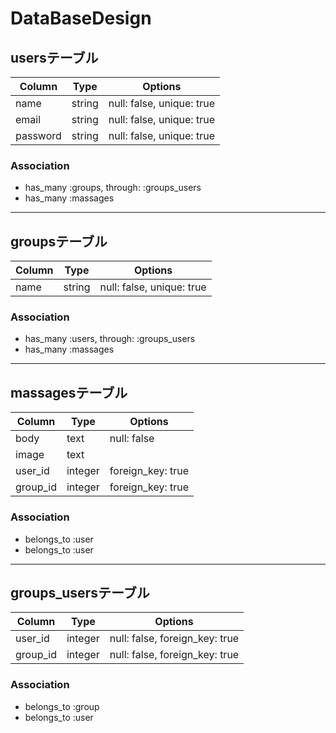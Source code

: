 # DataBaseDesign

## usersテーブル

|Column|Type|Options|
|------|----|-------|
| name | string | null: false, unique: true |
| email | string | null: false, unique: true  |
| password | string | null: false, unique: true  |

### Association
- has_many :groups, through: :groups_users
- has_many :massages

***

## groupsテーブル

|Column|Type|Options|
|------|----|-------|
| name | string | null: false, unique: true |

### Association
- has_many :users, through: :groups_users
- has_many :massages

***

## massagesテーブル

|Column|Type|Options|
|------|----|-------|
| body | text | null: false |
| image | text | |
| user_id | integer |  foreign_key: true |
| group_id | integer |  foreign_key: true |

### Association
- belongs_to :user
- belongs_to :user

***

## groups_usersテーブル

|Column|Type|Options|
|------|----|-------|
|user_id | integer | null: false, foreign_key: true |
|group_id | integer | null: false, foreign_key: true |

### Association
- belongs_to :group
- belongs_to :user